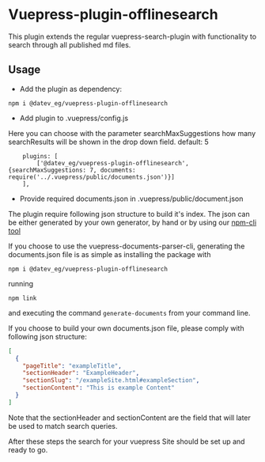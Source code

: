 # Vuepress-plugin-offlinesearch

This plugin extends the regular vuepress-search-plugin with functionality to search through all published md files.  

## Usage

* Add the plugin as dependency:  

`npm i @datev_eg/vuepress-plugin-offlinesearch`

* Add plugin to .vuepress/config.js  

Here you can choose with the parameter searchMaxSuggestions how many searchResults will be shown in the drop down field. default: 5

```,
    plugins: [
        ['@datev_eg/vuepress-plugin-offlinesearch', {searchMaxSuggestions: 7, documents: require('../.vuepress/public/documents.json')}]
    ],
```

* Provide required documents.json in .vuepress/public/document.json  

The plugin require following json structure to build it's index. The json can be either generated
by your own generator, by hand or by using our [npm-cli tool](https://gitlab.com/datev/vuepress-documents-parser-cli) 

If you choose to use the vuepress-documents-parser-cli, generating the documents.json file is as simple as
installing the package with 

`npm i @datev_eg/vuepress-plugin-offlinesearch`

running

`npm link`

and executing the command `generate-documents` from your command line.

If you choose to build your own documents.json file, please comply with following json structure:

```json
[
  {
    "pageTitle": "exampleTitle",
    "sectionHeader": "ExampleHeader",
    "sectionSlug": "/exampleSite.html#exampleSection",
    "sectionContent": "This is example Content"
  }
]
```

Note that the sectionHeader and sectionContent are the field that will later be used to match search queries.

After these steps the search for your vuepress Site should be set up and ready to go.  







